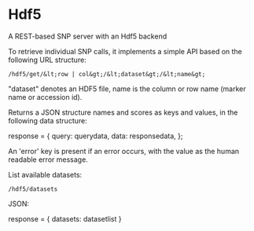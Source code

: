 Hdf5
====

A REST-based SNP server with an Hdf5 backend

To retrieve individual SNP calls, it implements a simple API based on the following URL structure:
```
/hdf5/get/&lt;row | col&gt;/&lt;dataset&gt;/&lt;name&gt;
```
"dataset" denotes an HDF5 file, name is the column or row name (marker name or accession id).

Returns a JSON structure names and scores as keys and values, in the following data structure:

response = { 
  query: querydata,
  data: responsedata,
};

An 'error' key is present if an error occurs, with the value as the human readable error message. 

List available datasets:

```
/hdf5/datasets
```

JSON: 

response = { 
  datasets: datasetlist
}
